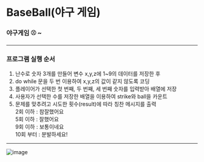# BaseBall(야구 게임)
### 야구게임 ⚾ ~
---
### 프로그램 실행 순서
1. 난수로 숫자 3개를 만들어 변수 x,y,z에 1~9의 데이터를 저장한 후
2. do while 문을 두 번 이용하여 x,y,z의 값이 같지 않도록 코딩
3. 플레이어가 선택한 첫 번째, 두 번째, 세 번째 숫자를 입력받아 배열에 저장
4. 사용자가 선택한 수를 저장한 배열을 이용하여 strike와 ball을 카운트
5. 문제를 맞추려고 시도한 횟수(result)에 따라 칭찬 메시지를 출력<br>
   2회 이하 : 참잘했어요 <br>
   5회 이하 : 잘했어요<br>
   9회 이하 : 보통이네요<br>
10회 부터 : 분발하세요!
---
![image](https://github.com/dlclfh0404/BaseBall/assets/106458316/f691415a-d12e-4065-8fe4-323f07695f53)

